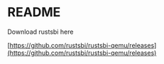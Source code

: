 # README

Download rustsbi here

[https://github.com/rustsbi/rustsbi-qemu/releases](https://github.com/rustsbi/rustsbi-qemu/releases)